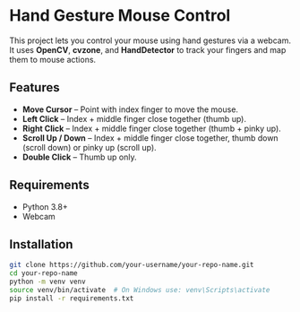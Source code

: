 # Hand Gesture Mouse Control

This project lets you control your mouse using hand gestures via a webcam.  
It uses **OpenCV**, **cvzone**, and **HandDetector** to track your fingers and map them to mouse actions.

## Features
- **Move Cursor** – Point with index finger to move the mouse.
- **Left Click** – Index + middle finger close together (thumb up).
- **Right Click** – Index + middle finger close together (thumb + pinky up).
- **Scroll Up / Down** – Index + middle finger close together, thumb down (scroll down) or pinky up (scroll up).
- **Double Click** – Thumb up only.

## Requirements
- Python 3.8+
- Webcam

## Installation
```bash
git clone https://github.com/your-username/your-repo-name.git
cd your-repo-name
python -m venv venv
source venv/bin/activate  # On Windows use: venv\Scripts\activate
pip install -r requirements.txt
